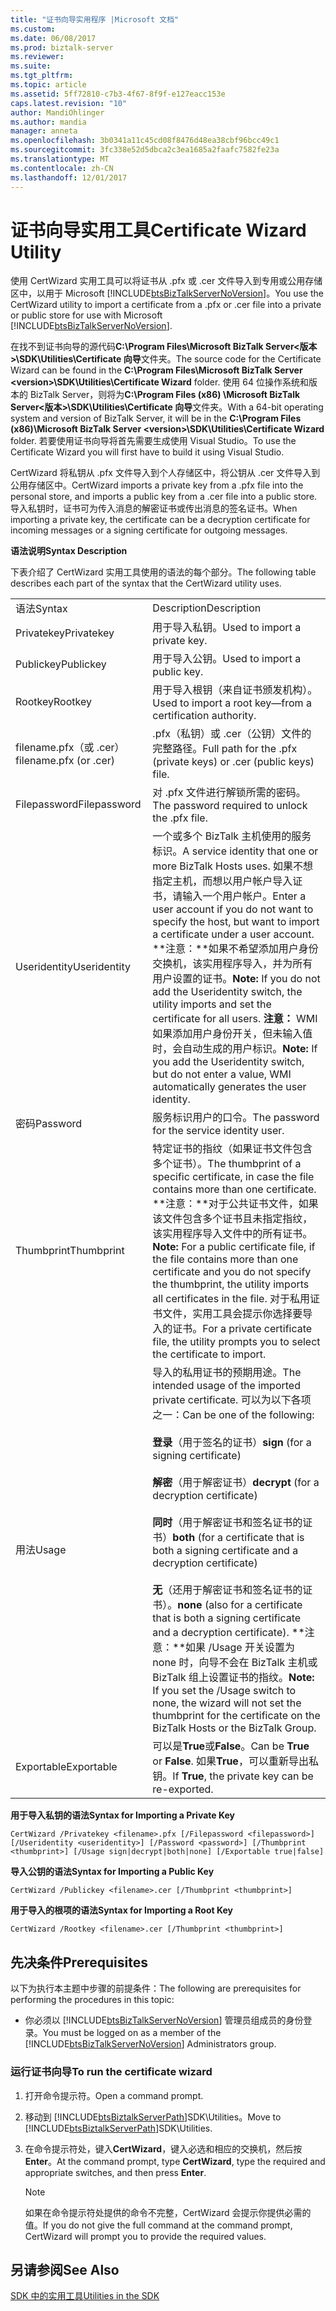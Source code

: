 ```yaml
---
title: "证书向导实用程序 |Microsoft 文档"
ms.custom: 
ms.date: 06/08/2017
ms.prod: biztalk-server
ms.reviewer: 
ms.suite: 
ms.tgt_pltfrm: 
ms.topic: article
ms.assetid: 5ff72810-c7b3-4f67-8f9f-e127eacc153e
caps.latest.revision: "10"
author: MandiOhlinger
ms.author: mandia
manager: anneta
ms.openlocfilehash: 3b0341a11c45cd08f8476d48ea38cbf96bcc49c1
ms.sourcegitcommit: 3fc338e52d5dbca2c3ea1685a2faafc7582fe23a
ms.translationtype: MT
ms.contentlocale: zh-CN
ms.lasthandoff: 12/01/2017
---
```

# <a name="certificate-wizard-utility"></a><span data-ttu-id="92dd6-102">证书向导实用工具</span><span class="sxs-lookup"><span data-stu-id="92dd6-102">Certificate Wizard Utility</span></span>
<span data-ttu-id="92dd6-103">使用 CertWizard 实用工具可以将证书从 .pfx 或 .cer 文件导入到专用或公用存储区中，以用于 Microsoft [!INCLUDE[btsBizTalkServerNoVersion](../includes/btsbiztalkservernoversion-md.md)]。</span><span class="sxs-lookup"><span data-stu-id="92dd6-103">You use the CertWizard utility to import a certificate from a .pfx or .cer file into a private or public store for use with Microsoft [!INCLUDE[btsBizTalkServerNoVersion](../includes/btsbiztalkservernoversion-md.md)].</span></span>  
  
 <span data-ttu-id="92dd6-104">在找不到证书向导的源代码**C:\Program Files\Microsoft BizTalk Server\<版本\>\SDK\Utilities\Certificate 向导**文件夹。</span><span class="sxs-lookup"><span data-stu-id="92dd6-104">The source code for the Certificate Wizard can be found in the **C:\Program Files\Microsoft BizTalk Server \<version\>\SDK\Utilities\Certificate Wizard** folder.</span></span> <span data-ttu-id="92dd6-105">使用 64 位操作系统和版本的 BizTalk Server，则将为**C:\Program Files (x86) \Microsoft BizTalk Server\<版本\>\SDK\Utilities\Certificate 向导**文件夹。</span><span class="sxs-lookup"><span data-stu-id="92dd6-105">With a 64-bit operating system and version of BizTalk Server, it will be in the **C:\Program Files (x86)\Microsoft BizTalk Server \<version\>\SDK\Utilities\Certificate Wizard** folder.</span></span> <span data-ttu-id="92dd6-106">若要使用证书向导将首先需要生成使用 Visual Studio。</span><span class="sxs-lookup"><span data-stu-id="92dd6-106">To use the Certificate Wizard you will first have to build it using Visual Studio.</span></span>  
  
 <span data-ttu-id="92dd6-107">CertWizard 将私钥从 .pfx 文件导入到个人存储区中，将公钥从 .cer 文件导入到公用存储区中。</span><span class="sxs-lookup"><span data-stu-id="92dd6-107">CertWizard imports a private key from a .pfx file into the personal store, and imports a public key from a .cer file into a public store.</span></span> <span data-ttu-id="92dd6-108">导入私钥时，证书可为传入消息的解密证书或传出消息的签名证书。</span><span class="sxs-lookup"><span data-stu-id="92dd6-108">When importing a private key, the certificate can be a decryption certificate for incoming messages or a signing certificate for outgoing messages.</span></span>  
  
 <span data-ttu-id="92dd6-109">**语法说明**</span><span class="sxs-lookup"><span data-stu-id="92dd6-109">**Syntax Description**</span></span>  
  
 <span data-ttu-id="92dd6-110">下表介绍了 CertWizard 实用工具使用的语法的每个部分。</span><span class="sxs-lookup"><span data-stu-id="92dd6-110">The following table describes each part of the syntax that the CertWizard utility uses.</span></span>  
  
|||  
|-|-|  
|<span data-ttu-id="92dd6-111">语法</span><span class="sxs-lookup"><span data-stu-id="92dd6-111">Syntax</span></span>|<span data-ttu-id="92dd6-112">Description</span><span class="sxs-lookup"><span data-stu-id="92dd6-112">Description</span></span>|  
|<span data-ttu-id="92dd6-113">Privatekey</span><span class="sxs-lookup"><span data-stu-id="92dd6-113">Privatekey</span></span>|<span data-ttu-id="92dd6-114">用于导入私钥。</span><span class="sxs-lookup"><span data-stu-id="92dd6-114">Used to import a private key.</span></span>|  
|<span data-ttu-id="92dd6-115">Publickey</span><span class="sxs-lookup"><span data-stu-id="92dd6-115">Publickey</span></span>|<span data-ttu-id="92dd6-116">用于导入公钥。</span><span class="sxs-lookup"><span data-stu-id="92dd6-116">Used to import a public key.</span></span>|  
|<span data-ttu-id="92dd6-117">Rootkey</span><span class="sxs-lookup"><span data-stu-id="92dd6-117">Rootkey</span></span>|<span data-ttu-id="92dd6-118">用于导入根钥（来自证书颁发机构）。</span><span class="sxs-lookup"><span data-stu-id="92dd6-118">Used to import a root key—from a certification authority.</span></span>|  
|<span data-ttu-id="92dd6-119">filename.pfx（或 .cer）</span><span class="sxs-lookup"><span data-stu-id="92dd6-119">filename.pfx (or .cer)</span></span>|<span data-ttu-id="92dd6-120">.pfx（私钥）或 .cer（公钥）文件的完整路径。</span><span class="sxs-lookup"><span data-stu-id="92dd6-120">Full path for the .pfx (private keys) or .cer (public keys) file.</span></span>|  
|<span data-ttu-id="92dd6-121">Filepassword</span><span class="sxs-lookup"><span data-stu-id="92dd6-121">Filepassword</span></span>|<span data-ttu-id="92dd6-122">对 .pfx 文件进行解锁所需的密码。</span><span class="sxs-lookup"><span data-stu-id="92dd6-122">The password required to unlock the .pfx file.</span></span>|  
|<span data-ttu-id="92dd6-123">Useridentity</span><span class="sxs-lookup"><span data-stu-id="92dd6-123">Useridentity</span></span>|<span data-ttu-id="92dd6-124">一个或多个 BizTalk 主机使用的服务标识。</span><span class="sxs-lookup"><span data-stu-id="92dd6-124">A service identity that one or more BizTalk Hosts uses.</span></span> <span data-ttu-id="92dd6-125">如果不想指定主机，而想以用户帐户导入证书，请输入一个用户帐户。</span><span class="sxs-lookup"><span data-stu-id="92dd6-125">Enter a user account if you do not want to specify the host, but want to import a certificate under a user account.</span></span> <span data-ttu-id="92dd6-126">**注意：**如果不希望添加用户身份交换机，该实用程序导入，并为所有用户设置的证书。</span><span class="sxs-lookup"><span data-stu-id="92dd6-126">**Note:**  If you do not add the Useridentity switch, the utility imports and set the certificate for all users.</span></span> <span data-ttu-id="92dd6-127">**注意：** WMI 如果添加用户身份开关，但未输入值时，会自动生成的用户标识。</span><span class="sxs-lookup"><span data-stu-id="92dd6-127">**Note:**  If you add the Useridentity switch, but do not enter a value, WMI automatically generates the user identity.</span></span>|  
|<span data-ttu-id="92dd6-128">密码</span><span class="sxs-lookup"><span data-stu-id="92dd6-128">Password</span></span>|<span data-ttu-id="92dd6-129">服务标识用户的口令。</span><span class="sxs-lookup"><span data-stu-id="92dd6-129">The password for the service identity user.</span></span>|  
|<span data-ttu-id="92dd6-130">Thumbprint</span><span class="sxs-lookup"><span data-stu-id="92dd6-130">Thumbprint</span></span>|<span data-ttu-id="92dd6-131">特定证书的指纹（如果证书文件包含多个证书）。</span><span class="sxs-lookup"><span data-stu-id="92dd6-131">The thumbprint of a specific certificate, in case the file contains more than one certificate.</span></span> <span data-ttu-id="92dd6-132">**注意：**对于公共证书文件，如果该文件包含多个证书且未指定指纹，该实用程序导入文件中的所有证书。</span><span class="sxs-lookup"><span data-stu-id="92dd6-132">**Note:**  For a public certificate file, if the file contains more than one certificate and you do not specify the thumbprint, the utility imports all certificates in the file.</span></span> <span data-ttu-id="92dd6-133">对于私用证书文件，实用工具会提示你选择要导入的证书。</span><span class="sxs-lookup"><span data-stu-id="92dd6-133">For a private certificate file, the utility prompts you to select the certificate to import.</span></span>|  
|<span data-ttu-id="92dd6-134">用法</span><span class="sxs-lookup"><span data-stu-id="92dd6-134">Usage</span></span>|<span data-ttu-id="92dd6-135">导入的私用证书的预期用途。</span><span class="sxs-lookup"><span data-stu-id="92dd6-135">The intended usage of the imported private certificate.</span></span> <span data-ttu-id="92dd6-136">可以为以下各项之一：</span><span class="sxs-lookup"><span data-stu-id="92dd6-136">Can be one of the following:</span></span><br /><br /> <span data-ttu-id="92dd6-137">**登录**（用于签名的证书）</span><span class="sxs-lookup"><span data-stu-id="92dd6-137">**sign** (for a signing certificate)</span></span><br /><br /> <span data-ttu-id="92dd6-138">**解密**（用于解密证书）</span><span class="sxs-lookup"><span data-stu-id="92dd6-138">**decrypt** (for a decryption certificate)</span></span><br /><br /> <span data-ttu-id="92dd6-139">**同时**（用于解密证书和签名证书的证书）</span><span class="sxs-lookup"><span data-stu-id="92dd6-139">**both** (for a certificate that is both a signing certificate and a decryption certificate)</span></span><br /><br /> <span data-ttu-id="92dd6-140">**无**（还用于解密证书和签名证书的证书）。</span><span class="sxs-lookup"><span data-stu-id="92dd6-140">**none** (also for a certificate that is both a signing certificate and a decryption certificate).</span></span> <span data-ttu-id="92dd6-141">**注意：**如果 /Usage 开关设置为 none 时，向导不会在 BizTalk 主机或 BizTalk 组上设置证书的指纹。</span><span class="sxs-lookup"><span data-stu-id="92dd6-141">**Note:**  If you set the /Usage switch to none, the wizard will not set the thumbprint for the certificate on the BizTalk Hosts or the BizTalk Group.</span></span>|  
|<span data-ttu-id="92dd6-142">Exportable</span><span class="sxs-lookup"><span data-stu-id="92dd6-142">Exportable</span></span>|<span data-ttu-id="92dd6-143">可以是**True**或**False**。</span><span class="sxs-lookup"><span data-stu-id="92dd6-143">Can be **True** or **False**.</span></span> <span data-ttu-id="92dd6-144">如果**True**，可以重新导出私钥。</span><span class="sxs-lookup"><span data-stu-id="92dd6-144">If **True**, the private key can be re-exported.</span></span>|  
  
 <span data-ttu-id="92dd6-145">**用于导入私钥的语法**</span><span class="sxs-lookup"><span data-stu-id="92dd6-145">**Syntax for Importing a Private Key**</span></span>  
  
```  
CertWizard /Privatekey <filename>.pfx [/Filepassword <filepassword>] [/Useridentity <useridentity>] [/Password <password>] [/Thumbprint <thumbprint>] [/Usage sign|decrypt|both|none] [/Exportable true|false]  
```  
  
 <span data-ttu-id="92dd6-146">**导入公钥的语法**</span><span class="sxs-lookup"><span data-stu-id="92dd6-146">**Syntax for Importing a Public Key**</span></span>  
  
```  
CertWizard /Publickey <filename>.cer [/Thumbprint <thumbprint>]  
```  
  
 <span data-ttu-id="92dd6-147">**用于导入的根项的语法**</span><span class="sxs-lookup"><span data-stu-id="92dd6-147">**Syntax for Importing a Root Key**</span></span>  
  
```  
CertWizard /Rootkey <filename>.cer [/Thumbprint <thumbprint>]  
```  
  
## <a name="prerequisites"></a><span data-ttu-id="92dd6-148">先决条件</span><span class="sxs-lookup"><span data-stu-id="92dd6-148">Prerequisites</span></span>  
 <span data-ttu-id="92dd6-149">以下为执行本主题中步骤的前提条件：</span><span class="sxs-lookup"><span data-stu-id="92dd6-149">The following are prerequisites for performing the procedures in this topic:</span></span>  
  
-   <span data-ttu-id="92dd6-150">你必须以 [!INCLUDE[btsBizTalkServerNoVersion](../includes/btsbiztalkservernoversion-md.md)] 管理员组成员的身份登录。</span><span class="sxs-lookup"><span data-stu-id="92dd6-150">You must be logged on as a member of the [!INCLUDE[btsBizTalkServerNoVersion](../includes/btsbiztalkservernoversion-md.md)] Administrators group.</span></span>  
  
### <a name="to-run-the-certificate-wizard"></a><span data-ttu-id="92dd6-151">运行证书向导</span><span class="sxs-lookup"><span data-stu-id="92dd6-151">To run the certificate wizard</span></span>  
  
1.  <span data-ttu-id="92dd6-152">打开命令提示符。</span><span class="sxs-lookup"><span data-stu-id="92dd6-152">Open a command prompt.</span></span>  
  
2.  <span data-ttu-id="92dd6-153">移动到 [!INCLUDE[btsBiztalkServerPath](../includes/btsbiztalkserverpath-md.md)]SDK\Utilities。</span><span class="sxs-lookup"><span data-stu-id="92dd6-153">Move to [!INCLUDE[btsBiztalkServerPath](../includes/btsbiztalkserverpath-md.md)]SDK\Utilities.</span></span>  
  
3.  <span data-ttu-id="92dd6-154">在命令提示符处，键入**CertWizard**，键入必选和相应的交换机，然后按**Enter**。</span><span class="sxs-lookup"><span data-stu-id="92dd6-154">At the command prompt, type **CertWizard**, type the required and appropriate switches, and then press **Enter**.</span></span>  
  
    > [!NOTE]
    >  <span data-ttu-id="92dd6-155">如果在命令提示符处提供的命令不完整，CertWizard 会提示你提供必需的值。</span><span class="sxs-lookup"><span data-stu-id="92dd6-155">If you do not give the full command at the command prompt, CertWizard will prompt you to provide the required values.</span></span>  
  
## <a name="see-also"></a><span data-ttu-id="92dd6-156">另请参阅</span><span class="sxs-lookup"><span data-stu-id="92dd6-156">See Also</span></span>  
 [<span data-ttu-id="92dd6-157">SDK 中的实用工具</span><span class="sxs-lookup"><span data-stu-id="92dd6-157">Utilities in the SDK</span></span>](../core/utilities-in-the-sdk.md)